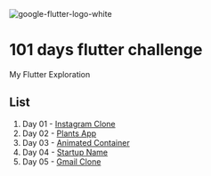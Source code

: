 <img alt="google-flutter-logo-white" src="https://user-images.githubusercontent.com/30395764/57208101-1d911580-6ffc-11e9-9b6e-04739a12e21f.png">


# 101 days flutter challenge

My Flutter Exploration 

## List 

1. Day 01 - [Instagram Clone](https://github.com/kharisazhar/daily_flutter/tree/master/instagram_app)
2. Day 02 - [Plants App](https://github.com/kharisazhar/daily_flutter/tree/master/plants_app)
3. Day 03 - [Animated Container](https://github.com/kharisazhar/daily_flutter/tree/master/flutter_animate_container)
4. Day 04 - [Startup Name](https://github.com/kharisazhar/daily_flutter/tree/master/flutter_starup_name)
5. Day 05 - [Gmail Clone](https://github.com/kharisazhar/daily_flutter/tree/master/gmail_clone)


